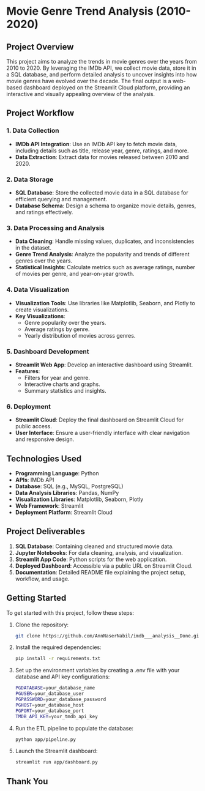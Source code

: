 # Movie Genre Trend Analysis (2010-2020)

## Project Overview
This project aims to analyze the trends in movie genres over the years from 2010 to 2020. By leveraging the IMDb API, we collect movie data, store it in a SQL database, and perform detailed analysis to uncover insights into how movie genres have evolved over the decade. The final output is a web-based dashboard deployed on the Streamlit Cloud platform, providing an interactive and visually appealing overview of the analysis.

## Project Workflow

### 1. Data Collection
- **IMDb API Integration**: Use an IMDb API key to fetch movie data, including details such as title, release year, genre, ratings, and more.
- **Data Extraction**: Extract data for movies released between 2010 and 2020.

### 2. Data Storage
- **SQL Database**: Store the collected movie data in a SQL database for efficient querying and management.
- **Database Schema**: Design a schema to organize movie details, genres, and ratings effectively.

### 3. Data Processing and Analysis
- **Data Cleaning**: Handle missing values, duplicates, and inconsistencies in the dataset.
- **Genre Trend Analysis**: Analyze the popularity and trends of different genres over the years.
- **Statistical Insights**: Calculate metrics such as average ratings, number of movies per genre, and year-on-year growth.

### 4. Data Visualization
- **Visualization Tools**: Use libraries like Matplotlib, Seaborn, and Plotly to create visualizations.
- **Key Visualizations**:
  - Genre popularity over the years.
  - Average ratings by genre.
  - Yearly distribution of movies across genres.

### 5. Dashboard Development
- **Streamlit Web App**: Develop an interactive dashboard using Streamlit.
- **Features**:
  - Filters for year and genre.
  - Interactive charts and graphs.
  - Summary statistics and insights.

### 6. Deployment
- **Streamlit Cloud**: Deploy the final dashboard on Streamlit Cloud for public access.
- **User Interface**: Ensure a user-friendly interface with clear navigation and responsive design.

## Technologies Used
- **Programming Language**: Python
- **APIs**: IMDb API
- **Database**: SQL (e.g., MySQL, PostgreSQL)
- **Data Analysis Libraries**: Pandas, NumPy
- **Visualization Libraries**: Matplotlib, Seaborn, Plotly
- **Web Framework**: Streamlit
- **Deployment Platform**: Streamlit Cloud

## Project Deliverables
1. **SQL Database**: Containing cleaned and structured movie data.
2. **Jupyter Notebooks**: For data cleaning, analysis, and visualization.
3. **Streamlit App Code**: Python scripts for the web application.
4. **Deployed Dashboard**: Accessible via a public URL on Streamlit Cloud.
5. **Documentation**: Detailed README file explaining the project setup, workflow, and usage.


## Getting Started

To get started with this project, follow these steps:

1. Clone the repository:
   ```bash
   git clone https://github.com/AnnNaserNabil/imdb___analysis__Done.git

2. Install the required dependencies:

   ```bash
   pip install -r requirements.txt
3. Set up the environment variables by creating a .env file with your database and API key configurations:
   ```bash
   PGDATABASE=your_database_name
   PGUSER=your_database_user
   PGPASSWORD=your_database_password
   PGHOST=your_database_host
   PGPORT=your_database_port
   TMDB_API_KEY=your_tmdb_api_key

4. Run the ETL pipeline to populate the database:
   ```bash
   python app/pipeline.py

5. Launch the Streamlit dashboard:

   ```bash
   streamlit run app/dashboard.py


## Thank You

